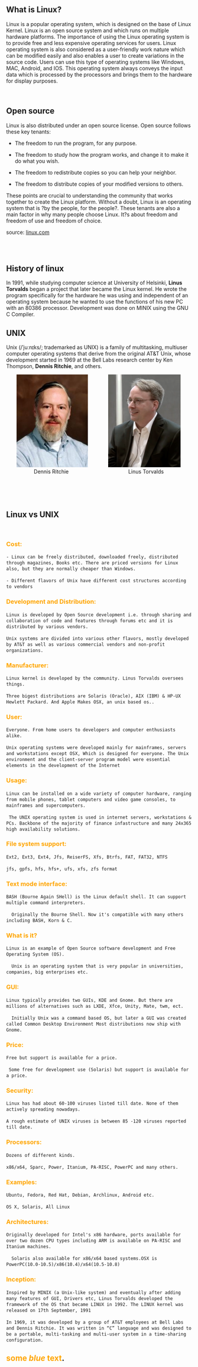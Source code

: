 ## What is Linux?

Linux is a popular operating system, which is designed on the base of Linux Kernel. Linux is an open source system and which runs on multiple hardware platforms. The importance of using the Linux operating system is to provide free and less expensive operating services for users. Linux operating system is also considered as a user-friendly work nature which can be modified easily and also enables a user to create variations in the source code. Users can use this type of operating systems like Windows, MAC, Android, and IOS. This operating system always conveys the input data which is processed by the processors and brings them to the hardware for display purposes.

<br>

## Open source

Linux is also distributed under an open source license. Open source follows these key tenants: </span>

   - The freedom to run the program, for any purpose.

   - The freedom to study how the program works, and change it to make it do what you wish.

   - The freedom to redistribute copies so you can help your neighbor.

   - The freedom to distribute copies of your modified versions to others.

These points are crucial to understanding the community that works together to create the Linux platform. Without a doubt, Linux is an operating system that is ?by the people, for the people?. These tenants are also a main factor in why many people choose Linux. It?s about freedom and freedom of use and freedom of choice.


source: [linux.com](https://www.linux.com/what-is-linux/)

<br>
<br>

## History of linux

In 1991, while studying computer science at University of Helsinki, <b>Linus Torvalds</b> began a project that later became the Linux kernel. He wrote the program specifically for the hardware he was using and independent of an operating system because he wanted to use the functions of his new PC with an 80386 processor. Development was done on MINIX using the GNU C Compiler. 


## UNIX 
Unix (/ˈjuːnɪks/; trademarked as UNIX) is a family of multitasking, multiuser computer operating systems that derive from the original AT&T Unix, whose development started in 1969 at the Bell Labs research center by Ken Thompson, <b>Dennis Ritchie</b>, and others.

&nbsp;&nbsp;&nbsp;&nbsp;&nbsp;&nbsp;
<img src='./images/dennis-ritchie.jpg'> 
&nbsp;&nbsp;&nbsp;&nbsp;&nbsp;&nbsp;&nbsp;&nbsp;&nbsp;&nbsp;&nbsp;&nbsp;
<img src='./images/linus-torvalds.png'>
<br>
&nbsp;&nbsp;&nbsp;&nbsp;&nbsp;&nbsp;&nbsp;&nbsp;&nbsp;&nbsp;&nbsp;&nbsp;&nbsp;&nbsp;&nbsp;&nbsp;&nbsp;&nbsp;
Dennis Ritchie
&nbsp;&nbsp;&nbsp;&nbsp;&nbsp;&nbsp;&nbsp;&nbsp;&nbsp;&nbsp;&nbsp;&nbsp;&nbsp;&nbsp;&nbsp;&nbsp;&nbsp;&nbsp;&nbsp;&nbsp;&nbsp;&nbsp;&nbsp;&nbsp;&nbsp;&nbsp;&nbsp;&nbsp;&nbsp;&nbsp;&nbsp;&nbsp;&nbsp;&nbsp;&nbsp;&nbsp;&nbsp;&nbsp;&nbsp;
Linus Torvalds



<br>
<br>
<br>

## Linux vs  UNIX

<br>
 
   ### <span style="color:orange"> Cost: </span>
   	- Linux can be freely distributed, downloaded freely, distributed through magazines, Books etc. There are priced versions for Linux also, but they are normally cheaper than Windows. 
   
   	- Different flavors of Unix have different cost structures according to vendors
   
   ### <span style="color:orange"> Development and Distribution: </span>
   	Linux is developed by Open Source development i.e. through sharing and collaboration of code and features through forums etc and it is distributed by various vendors.
   
   	Unix systems are divided into various other flavors, mostly developed by AT&T as well as various commercial vendors and non-profit organizations.
   
   ### <span style="color:orange"> Manufacturer: </span>
   	Linux kernel is developed by the community. Linus Torvalds oversees things.
   
   	Three bigest distributions are Solaris (Oracle), AIX (IBM) & HP-UX Hewlett Packard. And Apple Makes OSX, an unix based os..
   
   ### <span style="color:orange"> User: </span>
   	Everyone. From home users to developers and computer enthusiasts alike.
   
   	Unix operating systems were developed mainly for mainframes, servers and workstations except OSX, Which is designed for everyone. The Unix environment and the client-server program model were essential elements in the development of the Internet
   
   ### <span style="color:orange"> Usage: </span>
   	Linux can be installed on a wide variety of computer hardware, ranging from mobile phones, tablet computers and video game consoles, to mainframes and supercomputers.
   	
     The UNIX operating system is used in internet servers, workstations & PCs. Backbone of the majority of finance infastructure and many 24x365 high availability solutions.
   
   ### <span style="color:orange"> File system support: </span>
   	Ext2, Ext3, Ext4, Jfs, ReiserFS, Xfs, Btrfs, FAT, FAT32, NTFS 
   
   	jfs, gpfs, hfs, hfs+, ufs, xfs, zfs format
   
   ### <span style="color:orange"> Text mode interface: </span>
   	BASH (Bourne Again SHell) is the Linux default shell. It can support multiple command interpreters.
     
      Originally the Bourne Shell. Now it's compatible with many others including BASH, Korn & C.
   
   ### <span style="color:orange"> What is it?
   	Linux is an example of Open Source software development and Free Operating System (OS). 
   	
      Unix is an operating system that is very popular in universities, companies, big enterprises etc.
   
   ### <span style="color:orange"> GUI: </span>
   	Linux typically provides two GUIs, KDE and Gnome. But there are millions of alternatives such as LXDE, Xfce, Unity, Mate, twm, ect. 
   	
      Initially Unix was a command based OS, but later a GUI was created called Common Desktop Environment Most distributions now ship with Gnome.
   
   ### <span style="color:orange"> Price: </span>
   	Free but support is available for a price. 	
   
     Some free for development use (Solaris) but support is available for a price.
   
   ### <span style="color:orange"> Security: </span>
   	Linux has had about 60-100 viruses listed till date. None of them actively spreading nowadays. 
   
   	A rough estimate of UNIX viruses is between 85 -120 viruses reported till date.
   
   ### <span style="color:orange"> Processors: </span>
   	Dozens of different kinds.
   
   	x86/x64, Sparc, Power, Itanium, PA-RISC, PowerPC and many others.
   
   ### <span style="color:orange"> Examples: </span>
   	Ubuntu, Fedora, Red Hat, Debian, Archlinux, Android etc.
   
   	OS X, Solaris, All Linux
   
   ### <span style="color:orange"> Architectures: </span>
   	Originally developed for Intel's x86 hardware, ports available for over two dozen CPU types including ARM is available on PA-RISC and Itanium machines.
   
      Solaris also available for x86/x64 based systems.OSX is PowerPC(10.0-10.5)/x86(10.4)/x64(10.5-10.8)
   
   ### <span style="color:orange"> Inception: </span>
   	Inspired by MINIX (a Unix-like system) and eventually after adding many features of GUI, Drivers etc, Linus Torvalds developed the framework of the OS that became LINUX in 1992. The LINUX kernel was released on 17th September, 1991
   
   	In 1969, it was developed by a group of AT&T employees at Bell Labs and Dennis Ritchie. It was written in “C” language and was designed to be a portable, multi-tasking and multi-user system in a time-sharing configuration.


## <span style="color:orange">some *blue* text</span>.
